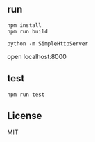 
## run

```
npm install
npm run build
```

```
python -m SimpleHttpServer
```

open localhost:8000

## test

```
npm run test
```

## License

MIT